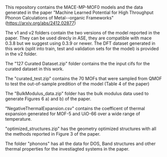 This repository contains the MACE-MP-MOF0 models and the data generated in the paper "Machine Learned Potential for High Throughput Phonon Calculations of Metal--organic Frameworks" (https://arxiv.org/abs/2412.02877)

The v1 and v2 folders contain the two versions of the model reported in the paper. They can be used direcly in ASE, they are compatible with mace 0.3.8 but we suggest using 0.3.9 or newer. The DFT dataset generated in this work (split into train, test and validation sets for the model) is provided in the v2 folder.  

The "127 Curated Dataset.zip" folder contains the the input cifs for the curated dataset in this work.

The "curated_test.zip" contains the 70 MOFs that were sampled from QMOF to test the out-of-sample predition of the model (Table 4 of the paper)

The "BulkModulus_data.zip" folder has the bulk modulus data used to generate Figures 6 a) and b) of the paper.

"NegativeThermalExpansion.csv" contains the coefficent of thermal expansion generated for MOF-5 and UiO-66 over a wide range of temperature.

"optimized_structures.zip" has the geometry optimized structures with all the methods reported in Figure 3 of the paper.

The folder "phonons" has all the data for DOS, Band structures and other thermal properties for the investiagted systems in the paper.
